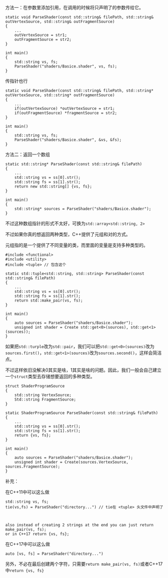 方法一：在参数里添加引用，在调用的时候将只声明了的参数传给它。

```
static void ParseShader(const std::string& filePath, std::string& outVertexSource, std::string& outFragmentSource)
{
    ...
    outVertexSource = str1;
    outFragmentSource = str2;
}

int main()
{
	std::string vs, fs;
	ParseShader("shaders/Basice.shader", vs, fs);
}
```

传指针也行

```
static void ParseShader(const std::string& filePath, std::string* outVertexSource, std::string* outFragmentSource)
{
    ...
    if(outVertexSource) *outVertexSource = str1;
    if(outFragmentSource) *fragmentSource = str2;
}

int main()
{
	std::string vs, fs;
	ParseShader("shaders/Basice.shader", &vs, &fs);
}
```

方法二：返回一个数组

```
static std::string* ParseShader(const std::string& filePath)
{
    ...
    std::string vs = ss[0].str();
    std::string fs = ss[1].str();
    return new std::string[] {vs, fs};
}

int main()
{
	std::string* sources = ParseShader("shaders/Basice.shader");
}
```

不过这种数组指针的形式不太好，可换为`std::array<std::string, 2>`



不过如果你真的想返回两种类型，C++提供了元组和对的方式。

元组指的是一个提供了不同变量的类，而里面的变量是支持多种类型的。

```
#include <functional>
#include <utility>
#include <tuple> // 包含这个

static std::tuple<std::string, std::string> ParseShader(const std::string& filePath)
{
    ...
    std::string vs = ss[0].str();
    std::string fs = ss[1].str();
    return std::make_pair(vs, fs);
}

int main()
{
	auto sources = ParseShader("shaders/Basice.shader");
	unsigned int shader = Create std::get<0>(sources), std::get<1>(sources));
}
```

如果把`std::turple`改为`std::pair`，我们可以把`std::get<0>(sources)`改为`sources.first()`，`std::get<1>(sources)`改为`sources.second()`，这样会简洁点。

不过这样依旧没解决0其实是啥，1其实是啥的问题。因此，我们一般会自己建立一个`struct`类型去存储想要返回的多种类型。

```
struct ShaderProgramSource
{
	std::string VertexSource;
	Std::string FragmentSource;
}

static ShaderProgramSource ParseShader(const std::string& filePath)
{
    ...
    std::string vs = ss[0].str();
    std::string fs = ss[1].str();
    return {vs, fs};
}

int main()
{
	auto sources = ParseShader("shaders/Basice.shader");
	unsigned int shader = Create(sources.VertexSource, sources.FragmentSource);
}
```



补充：

在C++11中可以这么做

```
std::string vs, fs;
tie(vs,fs) = ParseShader("directory...") // tie在 <tuple> 头文件中声明了



also instead of creating 2 strings at the end you can just return make_pair(vs, fs);
or in C++17 return {vs, fs};
```

在C++17中可以这么做

```
auto [vs, fs] = ParseShader("directory...")
```

另外，不必在最后创建两个字符，只需要`return make_pair(vs, fs)`或者C++17中`return {vs, fs}`

